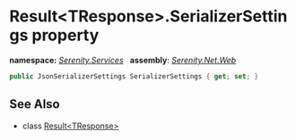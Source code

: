 # Result&lt;TResponse&gt;.SerializerSettings property
**namespace:** *[Serenity.Services](../../README.md#serenity.services-namespace)*   **assembly**: *[Serenity.Net.Web](../../README.md)*

```csharp
public JsonSerializerSettings SerializerSettings { get; set; }
```

## See Also

* class [Result&lt;TResponse&gt;](../Result-1.md)